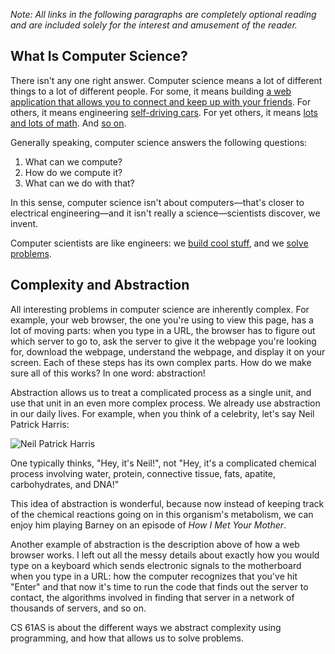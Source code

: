 *Note: All links in the following paragraphs are completely optional
reading and are included solely for the interest and amusement of the reader.*

## What Is Computer Science?

There isn't any one right answer. Computer science means a lot of different
things to a lot of different people. For some, it means building [a web
application that allows you to connect and keep up with your
friends](https://joindiaspora.com/). For others, it means engineering [self-driving cars](http://en.wikipedia.org/wiki/Google_driverless_car). For yet
others, it means [lots and lots of
math](http://www.librow.com/articles/article-10). And [so
on](http://techcrunch.com/2013/07/11/raspberry-pi-microwave-hack/).

Generally speaking, computer science answers the following
questions:

  1. What can we compute?
  2. How do we compute it?
  3. What can we do with that?

In this sense, computer science isn't about computers&mdash;that's closer to
electrical engineering&mdash;and it isn't really a science&mdash;scientists
discover, we invent.

Computer scientists are like engineers: we [build cool
stuff](http://www.youtube.com/watch?v=gy5g33S0Gzo), and we [solve
problems](http://en.wikipedia.org/wiki/Pancake_sorting).

## Complexity and Abstraction

All interesting problems in computer science are inherently complex. For
example, your web browser, the one you're using to view this page, has a lot
of moving parts: when you type in a URL, the browser has to figure out which
server to go to, ask the server to give it the webpage you're looking for,
download the webpage, understand the webpage, and display it on your screen.
Each of these steps has its own complex parts. How do we make sure all of
this works? In one word: abstraction!

Abstraction allows us to treat a complicated process as a single unit,
and use that unit in an even more complex process. We already use
abstraction in our daily lives. For example, when you think of a celebrity,
let's say Neil Patrick Harris:

![Neil Patrick Harris](http://upload.wikimedia.org/wikipedia/en/7/7d/Barney_Stinson.jpg)

One typically thinks, "Hey, it's Neil!", not "Hey, it's a complicated chemical
process involving water, protein, connective tissue, fats, apatite,
carbohydrates, and DNA!"

This idea of abstraction is wonderful, because now instead of keeping track of
the chemical reactions going on in this organism's metabolism, we can enjoy
him playing Barney on an episode of _How I Met Your Mother_.

Another example of abstraction is the description above of how a web browser
works. I left out all the messy details about exactly how you would type on a
keyboard which sends electronic signals to the motherboard when you type in a
URL: how the computer recognizes that you've hit "Enter" and that now it's
time to run the code that finds out the server to contact, the algorithms
involved in finding that server in a network of thousands of servers, and so
on.

CS 61AS is about the different ways we abstract complexity using programming,
and how that allows us to solve problems.


